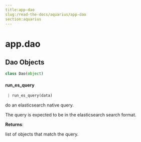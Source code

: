 ```yaml
---
title:app-dao
slug:/read-the-docs/aquarius/app-dao
section:aquarius
---
```

<a name="app.dao"></a>
# app.dao

<a name="app.dao.Dao"></a>
## Dao Objects

```python
class Dao(object)
```

<a name="app.dao.Dao.run_es_query"></a>
#### run\_es\_query

```python
 | run_es_query(data)
```

do an elasticsearch native query.

The query is expected to be in the elasticsearch search format.

**Returns**:

list of objects that match the query.

